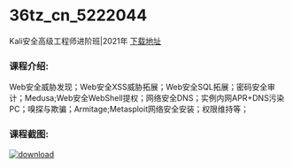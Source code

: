 # 36tz_cn_5222044
Kali安全高级工程师进阶班|2021年
[下载地址](http://www.36tz.cn/article/5222044 "下载地址")
### 课程介绍:
Web安全威胁发现；Web安全XSS威胁拓展；Web安全SQL拓展；密码安全审计；Medusa;Web安全WebShell提权；网络安全DNS；实例内网APR+DNS污染PC；嗅探与欺骗；Armitage;Metasploit网络安全安装；权限维持等；

### 课程截图:
[![download](http://36tz.cn/muke_img/2021_12_2-15.png "下载地址")](http://www.36tz.cn "下载地址")
